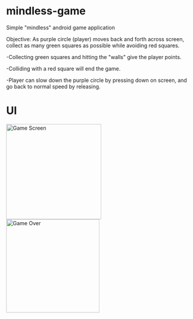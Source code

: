 # mindless-game

Simple "mindless" android game application

Objective: As purple circle (player) moves back and forth across screen, collect as many green squares as possible while avoiding red squares.

-Collecting green squares and hitting the "walls" give the player points.

-Colliding with a red square will end the game.

-Player can slow down the purple circle by pressing down on screen, and go back to normal speed by releasing.

# UI
<img width="255" alt="Game Screen" src="https://user-images.githubusercontent.com/45325370/104794278-30b22d80-576c-11eb-9d32-cb13f88b6013.png">    <img width="250" alt="Game Over" src="https://user-images.githubusercontent.com/45325370/104794533-e16cfc80-576d-11eb-81e5-52af0b68ac85.png">
